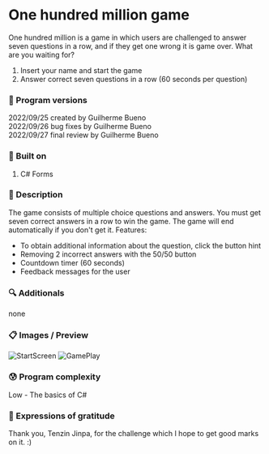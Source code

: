 # One hundred million game

One hundred million is a game in which users are challenged to answer seven questions in a row, and if they get one wrong it is game over. What are you waiting for?
1. Insert your name and start the game
2. Answer correct seven questions in a row (60 seconds per question)

### 💾 Program versions

2022/09/25 created by Guilherme Bueno <br>
2022/09/26 bug fixes by Guilherme Bueno <br>
2022/09/27 final review by Guilherme Bueno

### 🔨 Built on

1. C# Forms

### 📃 Description

The game consists of multiple choice questions and answers. You must get seven correct answers in a row to win the game. The game will end automatically if you don't get it.
Features:
- To obtain additional information about the question, click the button hint
- Removing 2 incorrect answers with the 50/50 button
- Countdown timer (60 seconds)
- Feedback messages for the user

### 🔍 Additionals

none

### 📋 Images / Preview

![StartScreen](https://user-images.githubusercontent.com/101655079/192544014-e0af3041-4d10-4d2f-8086-053ed19b8878.jpg)
![GamePlay](https://user-images.githubusercontent.com/101655079/192544031-24ccc5c1-62d6-4300-8f3e-b70d2a4f45bc.jpg)


### 😰 Program complexity

Low - The basics of C#

### 🎁 Expressions of gratitude

Thank you, Tenzin Jinpa, for the challenge which I hope to get good marks on it. :)

